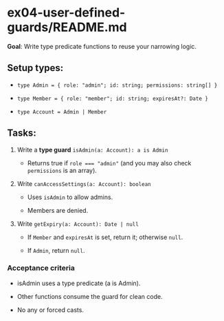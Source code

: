 # ex04-user-defined-guards/README.md

**Goal**: Write type predicate functions to reuse your narrowing logic.

## Setup types:

- `type Admin = { role: "admin"; id: string; permissions: string[] }`

- `type Member = { role: "member"; id: string; expiresAt?: Date }`

- `type Account = Admin | Member`

## Tasks:

1. Write a **type guard** `isAdmin(a: Account): a is Admin`

   - Returns true if `role === "admin"` (and you may also check `permissions` is an array).

2. Write `canAccessSettings(a: Account): boolean`

   - Uses `isAdmin` to allow admins.

   - Members are denied.

3. Write `getExpiry(a: Account): Date | null`

   - If `Member` and `expiresAt` is set, return it; otherwise `null`.

   - If `Admin`, return `null`.

### Acceptance criteria

- isAdmin uses a type predicate (a is Admin).

- Other functions consume the guard for clean code.

- No any or forced casts.
